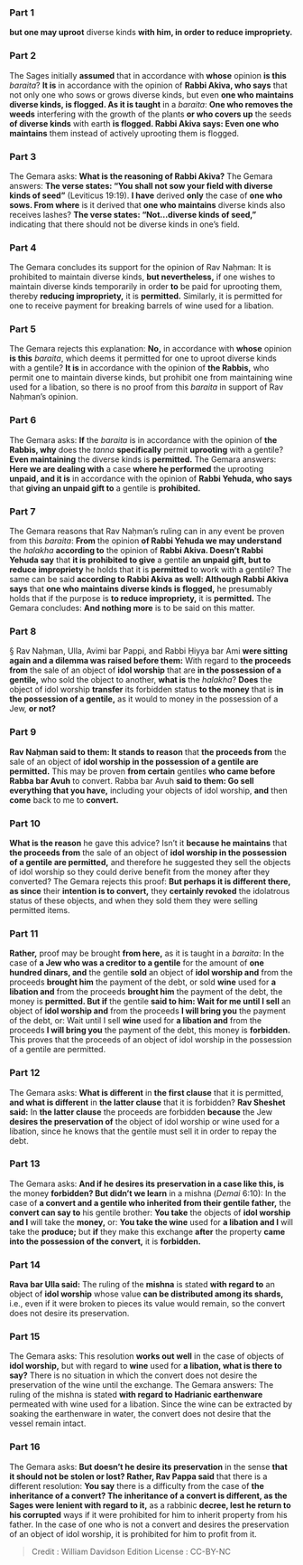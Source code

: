 
### Part 1
<b>but one may uproot</b> diverse kinds <b>with him, in order to reduce impropriety.</b>

### Part 2
The Sages initially <b>assumed</b> that in accordance with <b>whose</b> opinion <b>is this</b> <i>baraita</i>? <b>It is</b> in accordance with the opinion of <b>Rabbi Akiva, who says</b> that not only one who sows or grows diverse kinds, but even <b>one who maintains diverse kinds, is flogged. As it is taught</b> in a <i>baraita</i>: <b>One who removes the weeds</b> interfering with the growth of the plants <b>or who covers up</b> the seeds <b>of diverse kinds</b> with earth <b>is flogged. Rabbi Akiva says: Even one who maintains</b> them instead of actively uprooting them is flogged.

### Part 3
The Gemara asks: <b>What is the reasoning of Rabbi Akiva?</b> The Gemara answers: <b>The verse states: “You shall not sow your field with diverse kinds of seed”</b> (Leviticus 19:19). <b>I have</b> derived <b>only</b> the case of <b>one who sows. From where</b> is it derived that <b>one who maintains</b> diverse kinds also receives lashes? <b>The verse states: “Not…diverse kinds of seed,”</b> indicating that there should not be diverse kinds in one’s field.

### Part 4
The Gemara concludes its support for the opinion of Rav Naḥman: It is prohibited to maintain diverse kinds, <b>but nevertheless,</b> if one wishes to maintain diverse kinds temporarily in order <b>to</b> be paid for uprooting them, thereby <b>reducing impropriety,</b> it is <b>permitted.</b> Similarly, it is permitted for one to receive payment for breaking barrels of wine used for a libation.

### Part 5
The Gemara rejects this explanation: <b>No,</b> in accordance with <b>whose</b> opinion <b>is this</b> <i>baraita</i>, which deems it permitted for one to uproot diverse kinds with a gentile? <b>It is</b> in accordance with the opinion of <b>the Rabbis,</b> who permit one to maintain diverse kinds, but prohibit one from maintaining wine used for a libation, so there is no proof from this <i>baraita</i> in support of Rav Naḥman’s opinion.

### Part 6
The Gemara asks: <b>If</b> the <i>baraita</i> is in accordance with the opinion of <b>the Rabbis, why</b> does the <i>tanna</i> <b>specifically</b> permit <b>uprooting</b> with a gentile? <b>Even maintaining</b> the diverse kinds is <b>permitted.</b> The Gemara answers: <b>Here we are dealing with</b> a case <b>where he performed</b> the uprooting <b>unpaid, and it is</b> in accordance with the opinion of <b>Rabbi Yehuda, who says</b> that <b>giving an unpaid gift to</b> a gentile is <b>prohibited.</b>

### Part 7
The Gemara reasons that Rav Naḥman’s ruling can in any event be proven from this <i>baraita</i>: <b>From</b> the opinion <b>of Rabbi Yehuda we may understand</b> the <i>halakha</i> <b>according to</b> the opinion of <b>Rabbi Akiva. Doesn’t Rabbi Yehuda say</b> that <b>it is prohibited to give</b> a gentile <b>an unpaid gift, but to reduce impropriety</b> he holds that it is <b>permitted</b> to work with a gentile? The same can be said <b>according to Rabbi Akiva as well: Although Rabbi Akiva says</b> that <b>one who maintains diverse kinds is flogged,</b> he presumably holds that if the purpose is <b>to reduce impropriety,</b> it is <b>permitted.</b> The Gemara concludes: <b>And nothing more</b> is to be said on this matter.

### Part 8
§ Rav Naḥman, Ulla, Avimi bar Pappi, and Rabbi Ḥiyya bar Ami <b>were sitting again and a dilemma was raised before them:</b> With regard to <b>the proceeds from</b> the sale of an object of <b>idol worship</b> that are <b>in the possession of a gentile,</b> who sold the object to another, <b>what is</b> the <i>halakha</i>? <b>Does</b> the object of idol worship <b>transfer</b> its forbidden status <b>to the money</b> that is <b>in the possession of a gentile,</b> as it would to money in the possession of a Jew, <b>or not?</b>

### Part 9
<b>Rav Naḥman said to them: It stands to reason</b> that <b>the proceeds from</b> the sale of an object of <b>idol worship in the possession of a gentile are permitted.</b> This may be proven <b>from certain</b> gentiles <b>who came before Rabba bar Avuh</b> to convert. Rabba bar Avuh <b>said to them: Go sell everything that you have,</b> including your objects of idol worship, <b>and</b> then <b>come</b> back to me to <b>convert.</b>

### Part 10
<b>What is the reason</b> he gave this advice? Isn’t it <b>because he maintains</b> that <b>the proceeds from</b> the sale of an object of <b>idol worship in the possession of a gentile are permitted,</b> and therefore he suggested they sell the objects of idol worship so they could derive benefit from the money after they converted? The Gemara rejects this proof: <b>But perhaps it is different there, as since</b> their <b>intention is to convert,</b> they <b>certainly revoked</b> the idolatrous status of these objects, and when they sold them they were selling permitted items.

### Part 11
<b>Rather,</b> proof may be brought <b>from here,</b> as it is taught in a <i>baraita</i>: In the case of <b>a Jew who was a creditor to a gentile</b> for the amount of <b>one hundred dinars, and</b> the gentile <b>sold</b> an object of <b>idol worship and</b> from the proceeds <b>brought him</b> the payment of the debt, or sold <b>wine</b> used for <b>a libation and</b> from the proceeds <b>brought him</b> the payment of the debt, the money is <b>permitted. But if</b> the gentile <b>said to him: Wait for me until I sell</b> an object of <b>idol worship and</b> from the proceeds <b>I will bring you</b> the payment of the debt, or: Wait until I sell <b>wine</b> used for <b>a libation and</b> from the proceeds <b>I will bring you</b> the payment of the debt, this money is <b>forbidden.</b> This proves that the proceeds of an object of idol worship in the possession of a gentile are permitted.

### Part 12
The Gemara asks: <b>What is different</b> in <b>the first clause</b> that it is permitted, <b>and what is different</b> in <b>the latter clause</b> that it is forbidden? <b>Rav Sheshet said:</b> In <b>the latter clause</b> the proceeds are forbidden <b>because</b> the Jew <b>desires the preservation of</b> the object of idol worship or wine used for a libation, since he knows that the gentile must sell it in order to repay the debt.

### Part 13
The Gemara asks: <b>And if he desires its preservation in a case like this, is</b> the money <b>forbidden? But didn’t we learn</b> in a mishna (<i>Demai</i> 6:10): In the case of <b>a convert and a gentile who inherited from their gentile father,</b> the <b>convert can say to</b> his gentile brother: <b>You take</b> the objects of <b>idol worship and I</b> will take the <b>money,</b> or: <b>You take the wine</b> used for <b>a libation and I</b> will take the <b>produce;</b> but <b>if</b> they make this exchange <b>after</b> the property <b>came into the possession of the convert,</b> it is <b>forbidden.</b>

### Part 14
<b>Rava bar Ulla said:</b> The ruling of the <b>mishna</b> is stated <b>with regard to</b> an object of <b>idol worship</b> whose value <b>can be distributed among its shards,</b> i.e., even if it were broken to pieces its value would remain, so the convert does not desire its preservation.

### Part 15
The Gemara asks: This resolution <b>works out well</b> in the case of objects of <b>idol worship,</b> but with regard to <b>wine</b> used for <b>a libation, what is there to say?</b> There is no situation in which the convert does not desire the preservation of the wine until the exchange. The Gemara answers: The ruling of the mishna is stated <b>with regard to Hadrianic earthenware</b> permeated with wine used for a libation. Since the wine can be extracted by soaking the earthenware in water, the convert does not desire that the vessel remain intact.

### Part 16
The Gemara asks: <b>But doesn’t he desire its preservation</b> in the sense <b>that it should not be stolen or lost? Rather, Rav Pappa said</b> that there is a different resolution: <b>You say</b> there is a difficulty from the case of <b>the inheritance of a convert? The inheritance of a convert is different, as the Sages were lenient with regard to it,</b> as a rabbinic <b>decree, lest he return to his corrupted</b> ways if it were prohibited for him to inherit property from his father. In the case of one who is not a convert and desires the preservation of an object of idol worship, it is prohibited for him to profit from it.

>Credit : William Davidson Edition
>License : CC-BY-NC